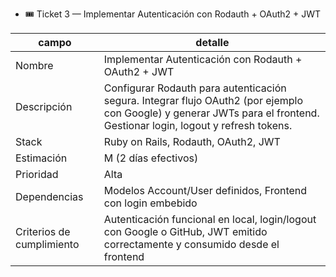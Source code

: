 - 🎟️ Ticket 3 — Implementar Autenticación con Rodauth + OAuth2 + JWT

| campo                     | detalle                                                                                                                                                                 |
| ------------------------- | ----------------------------------------------------------------------------------------------------------------------------------------------------------------------- |
| Nombre                    | Implementar Autenticación con Rodauth + OAuth2 + JWT                                                                                                                    |
| Descripción               | Configurar Rodauth para autenticación segura. Integrar flujo OAuth2 (por ejemplo con Google) y generar JWTs para el frontend. Gestionar login, logout y refresh tokens. |
| Stack                     | Ruby on Rails, Rodauth, OAuth2, JWT                                                                                                                                     |
| Estimación                | M (2 días efectivos)                                                                                                                                                    |
| Prioridad                 | Alta                                                                                                                                                                    |
| Dependencias              | Modelos Account/User definidos, Frontend con login embebido                                                                                                             |
| Criterios de cumplimiento | Autenticación funcional en local, login/logout con Google o GitHub, JWT emitido correctamente y consumido desde el frontend                                             |
